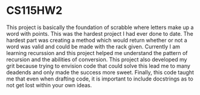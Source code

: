 # CS115HW2
This project is basically the foundation of scrabble where letters make up a word with points. 
This was the hardest project I had ever done to date. The hardest part was creating a method which would return whether or not a word was valid and could be made with the rack given. Currently I am learning recurssion and this project helped me understand the pattern of recursion and the abilities of conversion. This project also developed my grit because trying to envision code that could solve this lead me to many deadends and only made the success more sweet. Finally, this code taught me that even when drafting code, it is important to include docstrings as to not get lost within your own ideas. 
